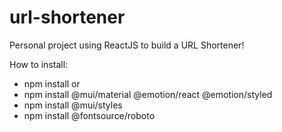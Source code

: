# url-shortener
Personal project using ReactJS to build a URL Shortener!

How to install:

- npm install
    or
- npm install @mui/material @emotion/react @emotion/styled
- npm install @mui/styles
- npm install @fontsource/roboto